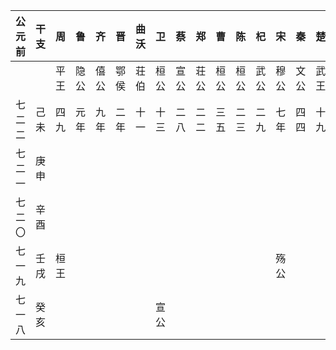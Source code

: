 公元前|干支|周  |鲁  |齐  |晋  |曲沃|卫  |蔡  |郑  |曹  |陈  |杞  |宋  |秦  |楚
------|----|----|----|----|----|----|----|----|----|----|----|----|----|----|----
      |    |平王|隐公|僖公|鄂侯|荘伯|桓公|宣公|荘公|桓公|桓公|武公|穆公|文公|武王
七二二|己未|四九|元年|九年|二年|十一|十三|二八|二二|三五|二三|二九|七年|四四|十九
七二一|庚申|    |    |    |    |    |    |    |    |    |    |    |    |    |
七二〇|辛酉|    |    |    |    |    |    |    |    |    |    |    |    |    |
七一九|壬戌|桓王|    |    |    |    |    |    |    |    |    |    |殇公|    |
七一八|癸亥|    |    |    |    |    |宣公|    |    |    |    |    |    |    |

